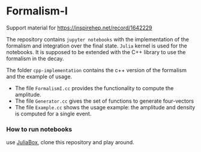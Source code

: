 # Formalism-I
Support material for https://inspirehep.net/record/1642229

The repository contains `jupyter notebooks` with the implementation of the formalism and integration over the final state.
`Julia` kernel is used for the notebooks. It is supposed to be extended with the C++ library to use the formalism in the decay.

The folder `cpp-implementation` contains the c++ version of the formalism and the example of usage.
  - The file `FormalismI.cc` provides the functionality to compute the amplitude.
  - The file `Generator.cc` gives the set of functions to generate four-vectors
  - The file `Example.cc` shows the usage example: the amplitude and density is computed for a single event.

### How to run notebooks
use [JuliaBox](https://juliabox.com), clone this repository and play around.
